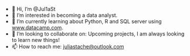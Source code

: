 - 👋 Hi, I’m @Jul1aSt
- 👀 I’m interested in becoming a data analyst.
- 🌱 I’m currently learning about Python, R and SQL server using www.datacamp.com.
- 💞️ I’m looking to collaborate on: Upcoming projects, I am always looking to learn new things!
- 📫 How to reach me: juliastache@outlook.com

<!---
Jul1aSt/Jul1aSt is a ✨ special ✨ repository because its `README.md` (this file) appears on your GitHub profile.
You can click the Preview link to take a look at your changes.
--->
